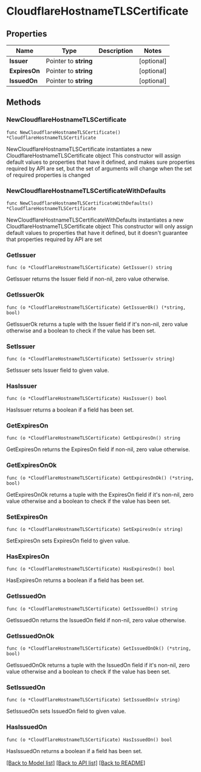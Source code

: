 # CloudflareHostnameTLSCertificate

## Properties

Name | Type | Description | Notes
------------ | ------------- | ------------- | -------------
**Issuer** | Pointer to **string** |  | [optional] 
**ExpiresOn** | Pointer to **string** |  | [optional] 
**IssuedOn** | Pointer to **string** |  | [optional] 

## Methods

### NewCloudflareHostnameTLSCertificate

`func NewCloudflareHostnameTLSCertificate() *CloudflareHostnameTLSCertificate`

NewCloudflareHostnameTLSCertificate instantiates a new CloudflareHostnameTLSCertificate object
This constructor will assign default values to properties that have it defined,
and makes sure properties required by API are set, but the set of arguments
will change when the set of required properties is changed

### NewCloudflareHostnameTLSCertificateWithDefaults

`func NewCloudflareHostnameTLSCertificateWithDefaults() *CloudflareHostnameTLSCertificate`

NewCloudflareHostnameTLSCertificateWithDefaults instantiates a new CloudflareHostnameTLSCertificate object
This constructor will only assign default values to properties that have it defined,
but it doesn't guarantee that properties required by API are set

### GetIssuer

`func (o *CloudflareHostnameTLSCertificate) GetIssuer() string`

GetIssuer returns the Issuer field if non-nil, zero value otherwise.

### GetIssuerOk

`func (o *CloudflareHostnameTLSCertificate) GetIssuerOk() (*string, bool)`

GetIssuerOk returns a tuple with the Issuer field if it's non-nil, zero value otherwise
and a boolean to check if the value has been set.

### SetIssuer

`func (o *CloudflareHostnameTLSCertificate) SetIssuer(v string)`

SetIssuer sets Issuer field to given value.

### HasIssuer

`func (o *CloudflareHostnameTLSCertificate) HasIssuer() bool`

HasIssuer returns a boolean if a field has been set.

### GetExpiresOn

`func (o *CloudflareHostnameTLSCertificate) GetExpiresOn() string`

GetExpiresOn returns the ExpiresOn field if non-nil, zero value otherwise.

### GetExpiresOnOk

`func (o *CloudflareHostnameTLSCertificate) GetExpiresOnOk() (*string, bool)`

GetExpiresOnOk returns a tuple with the ExpiresOn field if it's non-nil, zero value otherwise
and a boolean to check if the value has been set.

### SetExpiresOn

`func (o *CloudflareHostnameTLSCertificate) SetExpiresOn(v string)`

SetExpiresOn sets ExpiresOn field to given value.

### HasExpiresOn

`func (o *CloudflareHostnameTLSCertificate) HasExpiresOn() bool`

HasExpiresOn returns a boolean if a field has been set.

### GetIssuedOn

`func (o *CloudflareHostnameTLSCertificate) GetIssuedOn() string`

GetIssuedOn returns the IssuedOn field if non-nil, zero value otherwise.

### GetIssuedOnOk

`func (o *CloudflareHostnameTLSCertificate) GetIssuedOnOk() (*string, bool)`

GetIssuedOnOk returns a tuple with the IssuedOn field if it's non-nil, zero value otherwise
and a boolean to check if the value has been set.

### SetIssuedOn

`func (o *CloudflareHostnameTLSCertificate) SetIssuedOn(v string)`

SetIssuedOn sets IssuedOn field to given value.

### HasIssuedOn

`func (o *CloudflareHostnameTLSCertificate) HasIssuedOn() bool`

HasIssuedOn returns a boolean if a field has been set.


[[Back to Model list]](../README.md#documentation-for-models) [[Back to API list]](../README.md#documentation-for-api-endpoints) [[Back to README]](../README.md)


